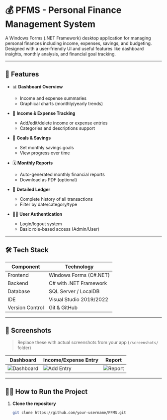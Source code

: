 # 💰 PFMS - Personal Finance Management System

A Windows Forms (.NET Framework) desktop application for managing personal finances including income, expenses, savings, and budgeting. Designed with a user-friendly UI and useful features like dashboard insights, monthly analysis, and financial goal tracking.

---

## 📌 Features

- 📊 **Dashboard Overview**
  - Income and expense summaries
  - Graphical charts (monthly/yearly trends)

- 💸 **Income & Expense Tracking**
  - Add/edit/delete income or expense entries
  - Categories and descriptions support

- 🎯 **Goals & Savings**
  - Set monthly savings goals
  - View progress over time

- 🗓️ **Monthly Reports**
  - Auto-generated monthly financial reports
  - Download as PDF (optional)

- 🧾 **Detailed Ledger**
  - Complete history of all transactions
  - Filter by date/category/type

- 🧑‍💼 **User Authentication**
  - Login/logout system
  - Basic role-based access (Admin/User)

---

## 🛠️ Tech Stack

| Component       | Technology                    |
|----------------|-------------------------------|
| Frontend        | Windows Forms (C#.NET)        |
| Backend         | C# with .NET Framework        |
| Database        | SQL Server / LocalDB          |
| IDE             | Visual Studio 2019/2022       |
| Version Control | Git & GitHub                  |

---

## 📸 Screenshots

> Replace these with actual screenshots from your app (`/screenshots/` folder)

| Dashboard | Income/Expense Entry | Report |
|----------|----------------------|--------|
| ![Dashboard](screenshots/dashboard.png) | ![Add Entry](screenshots/add_entry.png) | ![Report](screenshots/report.png) |

---

## 🧑‍💻 How to Run the Project

1. **Clone the repository**
   ```bash
   git clone https://github.com/your-username/PFMS.git
